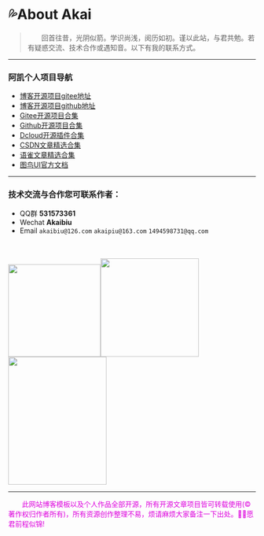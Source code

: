 # :sweat_drops:About Akai

>   &ensp;&ensp;&ensp;&ensp;回首往昔，光阴似箭。学识尚浅，阅历如初。谨以此站，与君共勉。若有疑惑交流、技术合作或遇知音。以下有我的联系方式。

***

### 阿凯个人项目导航
+ [博客开源项目gitee地址](https://gitee.com/AkaiBlog/akai-blog.git)
+ [博客开源项目github地址](https://github.com/akaibiu/akaibui.github.io.git)
+ [Gitee开源项目合集](https://gitee.com/AkaiBlog)
+ [Github开源项目合集](https://github.com/akaibiu)
+ [Dcloud开源插件合集](https://ext.dcloud.net.cn/publisher?id=690316)
+ [CSDN文章精选合集](https://blog.csdn.net/weixin_56083194?type=blog)
+ [语雀文章精选合集](https://www.yuque.com/u21729372/kwgz8c)
+ [图鸟UI官方文档](https://vue2.tuniaokj.com/cooperation/about.html)

***

### 技术交流与合作您可联系作者：
*  QQ群        **531573361**
*  Wechat      **Akaibiu**
*  Email `akaibiu@126.com`     `akaipiu@163.com`   `1494598731@qq.com` 
<br />
<br /><img src="https://mp-544a8cd9-03b3-41fd-9f50-daa7de994b60.cdn.bspapp.com/cloudstorage/312de71b-c912-4810-bcee-7944c7f4ae27.png" width="188" /><img src="https://mp-544a8cd9-03b3-41fd-9f50-daa7de994b60.cdn.bspapp.com/cloudstorage/8c467fb0-5827-448f-94c0-87f428f9c8eb.jpg" width="200"/><img src="https://mp-544a8cd9-03b3-41fd-9f50-daa7de994b60.cdn.bspapp.com/cloudstorage/b6630d78-0859-4f50-a6b6-1d6c73b8b375.jpg" width="200" height="260" />

***


<font color="#dd00dd">  &ensp;&ensp;&ensp;&ensp;此网站博客模板以及个人作品全部开源，所有开源文章项目皆可转载使用(© 著作权归作者所有)，所有资源创作整理不易，烦请麻烦大家备注一下出处。🌹🌹愿君前程似锦!</font><br />
<br />

<Valine></Valine>